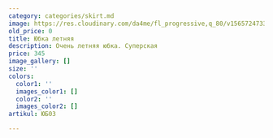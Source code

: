 ```yaml
---
category: categories/skirt.md
image: https://res.cloudinary.com/da4me/fl_progressive,q_80/v1565724733/uploads/IMG_3592_vhvm64.jpg
old_price: 0
title: Юбка летняя
description: Очень летняя юбка. Суперская
price: 345
image_gallery: []
size: ''
colors:
  color1: ''
  images_color1: []
  color2: ''
  images_color2: []
artikul: ЮБ03

---
```


